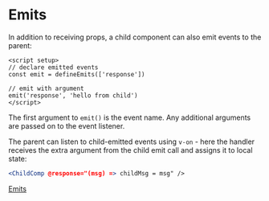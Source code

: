 # Emits

In addition to receiving props, a child component can also emit events to the parent:
```vue
<script setup>
// declare emitted events
const emit = defineEmits(['response'])

// emit with argument
emit('response', 'hello from child')
</script>
```

The first argument to `emit()` is the event name. Any additional arguments are passed on to the event listener.

The parent can listen to child-emitted events using `v-on` - here the handler receives the extra argument from the child emit call and assigns it to local state:

```jsx
<ChildComp @response="(msg) => childMsg = msg" />
```

<a href="https://github.com/p0chitaa/vue-training/blob/main/vue-tutorial/src/Emits.vue">Emits</a>